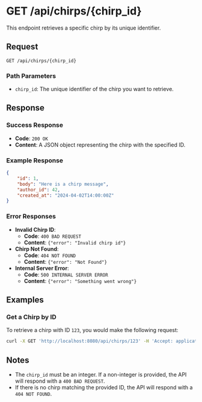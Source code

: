 # GET /api/chirps/{chirp_id}

This endpoint retrieves a specific chirp by its unique identifier.

## Request

`GET /api/chirps/{chirp_id}`

### Path Parameters

- `chirp_id`: The unique identifier of the chirp you want to retrieve.

## Response

### Success Response

- **Code**: `200 OK`
- **Content**: A JSON object representing the chirp with the specified ID.

### Example Response

```json
{   
	"id": 1,
	"body": "Here is a chirp message",   
	"author_id": 42,   
	"created_at": "2024-04-02T14:00:00Z" 
}
```

### Error Responses

- **Invalid Chirp ID**:
    - **Code**: `400 BAD REQUEST`
    - **Content**: `{"error": "Invalid chirp id"}`
- **Chirp Not Found**:
    - **Code**: `404 NOT FOUND`
    - **Content**: `{"error": "Not Found"}`
- **Internal Server Error**:
    - **Code**: `500 INTERNAL SERVER ERROR`
    - **Content**: `{"error": "Something went wrong"}`

## Examples

### Get a Chirp by ID

To retrieve a chirp with ID `123`, you would make the following request:
```bash
curl -X GET 'http://localhost:8080/api/chirps/123' -H 'Accept: application/json'
```


## Notes

- The `chirp_id` must be an integer. If a non-integer is provided, the API will respond with a `400 BAD REQUEST`.
- If there is no chirp matching the provided ID, the API will respond with a `404 NOT FOUND`.